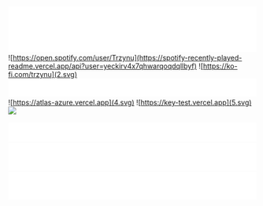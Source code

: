 ![](1.svg)
![https://open.spotify.com/user/Trzynu](https://spotify-recently-played-readme.vercel.app/api?user=yeckirv4x7qhwarqoqdqllbyf)
![https://ko-fi.com/trzynu](2.svg)
</br>
![](3.svg)
![https://atlas-azure.vercel.app](4.svg)
![https://key-test.vercel.app](5.svg)
<img src="https://quotes-github-readme.vercel.app/api?type=horizontal&theme=dark" width="610px"/>
<div>
  <img src=3.svg/>
  <img src=4.svg/>
  <img src=5.svg/>
</div>
